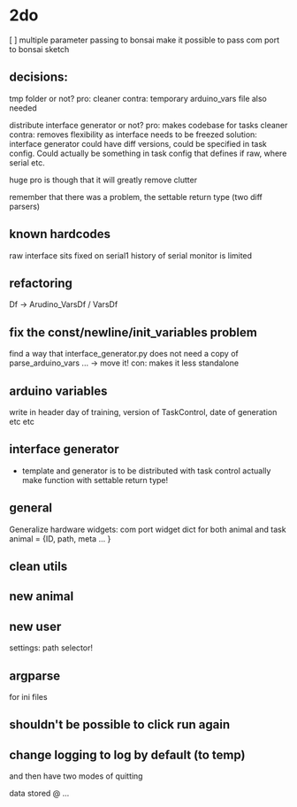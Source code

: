 # 2do


[ ] multiple parameter passing to bonsai
make it possible to pass com port to bonsai sketch

## decisions:
tmp folder or not?
pro: cleaner
contra: temporary arduino_vars file also needed

distribute interface generator or not?
pro: makes codebase for tasks cleaner
contra: removes flexibility as interface needs to be freezed
solution: interface generator could have diff versions, could be specified in task config. Could actually be something in task config that defines if raw, where serial etc.

huge pro is though that it will greatly remove clutter

remember that there was a problem, the settable return type (two diff parsers)

## known hardcodes
raw interface sits fixed on serial1
history of serial monitor is limited



## refactoring
Df -> Arudino_VarsDf / VarsDf

## fix the const/newline/init_variables problem
find a way that interface_generator.py does not need a copy of parse_arduino_vars ... 
-> move it! con: makes it less standalone

## arduino variables
write in header day of training, version of TaskControl, date of generation etc etc

## interface generator
+ template and generator is to be distributed with task control actually
make function with settable return type!

## general
Generalize hardware widgets: com port widget
dict for both animal and task
animal = {ID, path, meta ... }

## clean utils

## new animal

## new user
settings: path selector!

## argparse
for ini files

## shouldn't be possible to click run again

## change logging to log by default (to temp)
and then have two modes of quitting

data stored @ ... 
